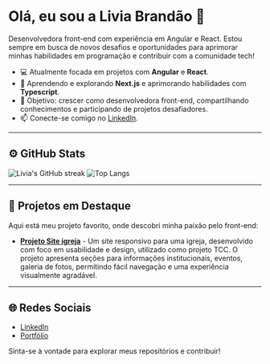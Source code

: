 # Olá, eu sou a Livia Brandão 👋

Desenvolvedora front-end com experiência em Angular e React. Estou sempre em busca de novos desafios e oportunidades para aprimorar minhas habilidades em programação e contribuir com a comunidade tech!

- 💻 Atualmente focada em projetos com **Angular** e **React**.
- 🌱 Aprendendo e explorando **Next.js** e aprimorando habilidades com **Typescript**.
- 🎯 Objetivo: crescer como desenvolvedora front-end, compartilhando conhecimentos e participando de projetos desafiadores.
- 📫 Conecte-se comigo no [LinkedIn](https://www.linkedin.com/in/livia-brandao).

---

## ⚙️ GitHub Stats

![Livia's GitHub streak](https://github-readme-streak-stats.herokuapp.com/?user=livbrandao&theme=radical)  ![Top Langs](https://github-readme-stats.vercel.app/api/top-langs/?username=livbrandao&layout=compact&theme=radical)

---

## 🌱 Projetos em Destaque

Aqui está meu projeto favorito, onde descobri minha paixão pelo front-end:

- [**Projeto Site igreja**]([https://github.com/livbrandao/projeto-a](https://github.com/livbrandao/site-igreja)) - Um site responsivo para uma igreja, desenvolvido com foco em usabilidade e design, utilizado como projeto TCC. O projeto apresenta seções para informações institucionais, eventos, galeria de fotos, permitindo fácil navegação e uma experiência visualmente agradável.

---

## 🌐 Redes Sociais

- [LinkedIn](https://www.linkedin.com/in/liviatbrandao/)
- [Portfólio](https://github.com/livbrandao)

Sinta-se à vontade para explorar meus repositórios e contribuir!
